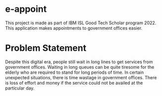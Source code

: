  # e-appoint<br/>
This project is made as part of IBM ISL Good Tech Scholar program 2022. This application makes appointments to government offices easier.<br/>

# Problem Statement

Despite this digital era, people still wait in long lines to get services from government offices. Waiting in long queues can be quite tiresome for the elderly who are required to stand for long periods of time. In certain unexpected situations, there is time wastage in government offices. There is loss of effort and money if the service could not be availed at the particular day.
